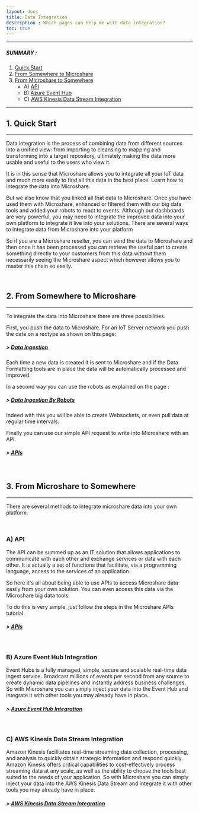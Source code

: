 ```yaml
---
layout: docs
title: Data Integration
description : Which pages can help me with data integration?
toc: true
---
```


---------------------------------------

##### SUMMARY : 

1. [Quick Start](./#1-quick-start)
2. [From Somewhere to Microshare](./#2-from-somewhere-to-microshare)
3. [From Microshare to Somewhere](./#3-from-microshare-to-somewhere)
    - A) [API](./#a-api)
    - B) [Azure Event Hub](./#b-azure-event-hub-integration)
    - C) [AWS Kinesis Data Stream Integration](./#c-aws-kinesis-data-stream-integration)

---------------------------------------



## 1. Quick Start
---------------------------------------

Data integration is the process of combining data from different sources into a unified view: from importing to cleansing to mapping and transforming into a target repository, ultimately making the data more usable and useful to the users who view it.

It is in this sense that Microshare allows you to integrate all your IoT data and much more easily to find all this data in the best place. Learn how to integrate the data into Microshare. 

But we also know that you linked all that data to Microshare. Once you have used them with Microshare, enhanced or filtered them with our big data tools and added your robots to react to events.
Although our dashboards are very powerful, you may need to integrate the improved data into your own platform to integrate it live into your solutions. There are several ways to integrate data from Microshare into your platform

So if you are a Microshare reseller, you can send the data to Microshare and then once it has been processed you can retrieve the useful part to create something directly to your customers from this data without them necessarily seeing the Microshare aspect which however allows you to master this chain so easily.

<br>

## 2. From Somewhere to Microshare
---------------------------------------

To integrate the data into Microshare there are three possibilities. 

First, you push the data to Microshare. 
For an IoT Server network you push the data on a rectype as shown on this page: 
##### > [Data Ingestion](/docs/2/technical/microshare-platform-advanced/data-ingestion/)
Each time a new data is created it is sent to Microshare and if the Data Formatting tools are in place the data will be automatically processed and improved.

In a second way you can use the robots as explained on the page :
##### > [Data Ingestion By Robots](/docs/2/technical/microshare-platform-advanced/data-ingestion-by-robots/)
Indeed with this you will be able to create Websockets, or even pull data at regular time intervals.

Finally you can use our simple API request to write into Microshare with an API.
##### > [APIs](/docs/2/technical/api/quick-start/)

<br>

## 3. From Microshare to Somewhere
---------------------------------------

There are several methods to integrate microshare data into your own platform.

<br>

### A) API

The API can be summed up as an IT solution that allows applications to communicate with each other and exchange services or data with each other. It is actually a set of functions that facilitate, via a programming language, access to the services of an application.

So here it's all about being able to use APIs to access Microshare data easily from your own solution. 
You can even access this data via the Microshare big data tools. 

To do this is very simple, just follow the steps in the Microshare APIs tutorial.
##### > [APIs](/docs/2/technical/api/quick-start/)

<br>

### B) Azure Event Hub Integration

Event Hubs is a fully managed, simple, secure and scalable real-time data ingest service. Broadcast millions of events per second from any source to create dynamic data pipelines and instantly address business challenges.
So with Microshare you can simply inject your data into the Event Hub and integrate it with other tools you may already have in place.
##### > [Azure Event Hub Integration](/docs/2/technical/extra-information/azure-event-hub-integration/)

<br>

### C) AWS Kinesis Data Stream Integration

Amazon Kinesis facilitates real-time streaming data collection, processing, and analysis to quickly obtain strategic information and respond quickly. Amazon Kinesis offers critical capabilities to cost-effectively process streaming data at any scale, as well as the ability to choose the tools best suited to the needs of your application.
So with Microshare you can simply inject your data into the AWS Kinesis Data Stream and integrate it with other tools you may already have in place.
##### > [AWS Kinesis Data Stream Integration](/docs/2/technical/extra-information/aws-kinesis-data-stream-integration/)